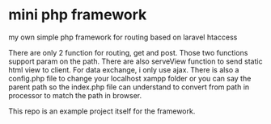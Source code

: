 # mini php framework
 my own simple php framework for routing based on laravel htaccess

There are only 2 function for routing, get and post. Those two functions support param on the path. There are also serveView function to send static html view to client. For data exchange, i only use ajax. There is also a config.php file to change your localhost xampp folder or you can say the parent path so the index.php file can understand to convert from path in processor to match the path in browser.

This repo is an example project itself for the framework.
